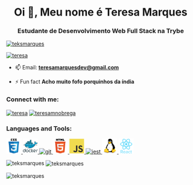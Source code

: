 <h1 align="center">Oi 👋, Meu nome é Teresa Marques</h1>
<h3 align="center">Estudante de Desenvolvimento Web Full Stack na Trybe</h3>

<p align="left"> <a href="https://github.com/ryo-ma/github-profile-trophy"><img src="https://github-profile-trophy.vercel.app/?username=teksmarques" alt="teksmarques" /></a> </p>

<p align="left"> <a href="https://twitter.com/teresa" target="blank"><img src="https://img.shields.io/twitter/follow/teresa?logo=twitter&style=for-the-badge" alt="teresa" /></a> </p>

- 📫 Email: **teresamarquesdev@gmail.com**

- ⚡ Fun fact **Acho muito fofo porquinhos da índia**

<h3 align="left">Connect with me:</h3>
<p align="left">
<a href="https://twitter.com/teresa" target="blank"><img align="center" src="https://raw.githubusercontent.com/rahuldkjain/github-profile-readme-generator/master/src/images/icons/Social/twitter.svg" alt="teresa" height="30" width="40" /></a>
<a href="https://linkedin.com/in/teresamnobrega" target="blank"><img align="center" src="https://raw.githubusercontent.com/rahuldkjain/github-profile-readme-generator/master/src/images/icons/Social/linked-in-alt.svg" alt="teresamnobrega" height="30" width="40" /></a>
</p>

<h3 align="left">Languages and Tools:</h3>
<p align="left"> <a href="https://www.w3schools.com/css/" target="_blank" rel="noreferrer"> <img src="https://raw.githubusercontent.com/devicons/devicon/master/icons/css3/css3-original-wordmark.svg" alt="css3" width="40" height="40"/> </a> <a href="https://www.docker.com/" target="_blank" rel="noreferrer"> <img src="https://raw.githubusercontent.com/devicons/devicon/master/icons/docker/docker-original-wordmark.svg" alt="docker" width="40" height="40"/> </a> <a href="https://git-scm.com/" target="_blank" rel="noreferrer"> <img src="https://www.vectorlogo.zone/logos/git-scm/git-scm-icon.svg" alt="git" width="40" height="40"/> </a> <a href="https://www.w3.org/html/" target="_blank" rel="noreferrer"> <img src="https://raw.githubusercontent.com/devicons/devicon/master/icons/html5/html5-original-wordmark.svg" alt="html5" width="40" height="40"/> </a> <a href="https://developer.mozilla.org/en-US/docs/Web/JavaScript" target="_blank" rel="noreferrer"> <img src="https://raw.githubusercontent.com/devicons/devicon/master/icons/javascript/javascript-original.svg" alt="javascript" width="40" height="40"/> </a> <a href="https://jestjs.io" target="_blank" rel="noreferrer"> <img src="https://www.vectorlogo.zone/logos/jestjsio/jestjsio-icon.svg" alt="jest" width="40" height="40"/> </a> <a href="https://www.linux.org/" target="_blank" rel="noreferrer"> <img src="https://raw.githubusercontent.com/devicons/devicon/master/icons/linux/linux-original.svg" alt="linux" width="40" height="40"/> </a> <a href="https://reactjs.org/" target="_blank" rel="noreferrer"> <img src="https://raw.githubusercontent.com/devicons/devicon/master/icons/react/react-original-wordmark.svg" alt="react" width="40" height="40"/> </a> </p>

<p><img align="left" src="https://github-readme-stats.vercel.app/api/top-langs?username=teksmarques&show_icons=true&locale=en&layout=compact" alt="teksmarques" /></p>

<p>&nbsp;<img align="center" src="https://github-readme-stats.vercel.app/api?username=teksmarques&show_icons=true&locale=en" alt="teksmarques" /></p>

<p><img align="center" src="https://github-readme-streak-stats.herokuapp.com/?user=teksmarques&" alt="teksmarques" /></p>
